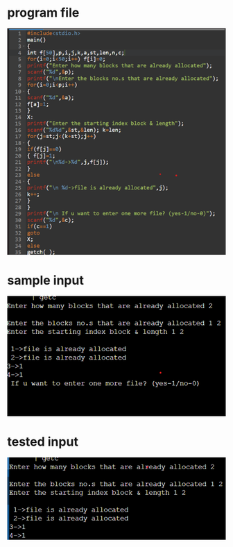 # program file
![program file](linked_591.png)
# sample input
![sample input](IO_591.png)
# tested input
![tested input](TIO_591.png)
